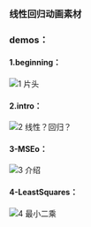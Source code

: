 ### 线性回归动画素材
### demos：
#### 1.beginning：
![1 片头](https://github.com/user-attachments/assets/e246ee81-fb0b-42a6-8e5d-d3aaa168ad45)
#### 2.intro：
![2 线性？回归？](https://github.com/user-attachments/assets/96031f8b-c2a2-4831-b7cc-3db9ea1e2319)
#### 3-MSEo：
![3 介绍](https://github.com/user-attachments/assets/f965e7ab-e6b4-4447-8c13-b3dadbc085bc)
#### 4-LeastSquares：
![4 最小二乘](https://github.com/user-attachments/assets/e394ceec-e3db-475f-91aa-bb2bb583fee1)
#### 

